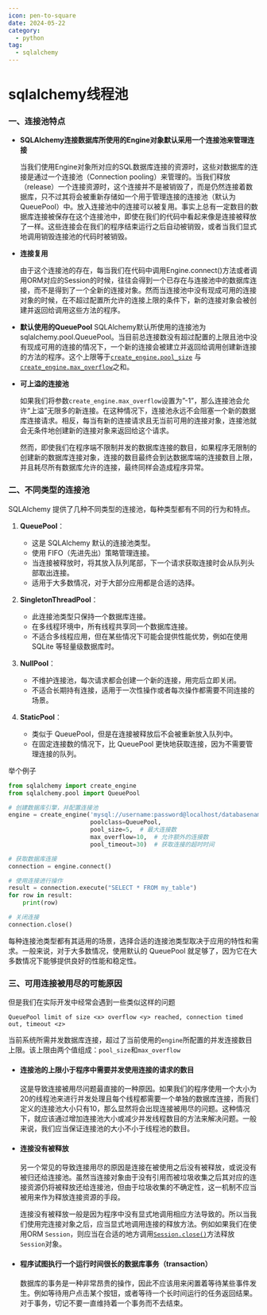 ```yaml
---
icon: pen-to-square
date: 2024-05-22
category:
  - python
tag:
  - sqlalchemy
---
```




# sqlalchemy线程池



### 一、连接池特点

- **SQLAlchemy连接数据库所使用的Engine对象默认采用一个连接池来管理连接**

  当我们使用Engine对象所对应的SQL数据库连接的资源时，这些对数据库的连接是通过一个连接池（Connection pooling）来管理的。当我们释放（release）一个连接资源时，这个连接并不是被销毁了，而是仍然连接着数据库，只不过其将会被重新存储如一个用于管理连接的连接池（默认为QueuePool）中。放入连接池中的连接可以被复用。事实上总有一定数目的数据库连接被保存在这个连接池中，即使在我们的代码中看起来像是连接被释放了一样。这些连接会在我们的程序结束运行之后自动被销毁，或者当我们显式地调用销毁连接池的代码时被销毁。

- **连接复用**

  由于这个连接池的存在，每当我们在代码中调用Engine.connect()方法或者调用ORM对应的Session的时候，往往会得到一个已存在与连接池中的数据库连接，而不是得到了一个全新的连接对象。然而当连接池中没有现成可用的连接对象的时候，在不超过配置所允许的连接上限的条件下，新的连接对象会被创建并返回给调用这些方法的程序。

- **默认使用的QueuePool**
  SQLAlchemy默认所使用的连接池为sqlalchemy.pool.QueuePool。当目前总连接数没有超过配置的上限且池中没有现成可用的连接的情况下，一个新的连接会被建立并返回给调用创建新连接的方法的程序。这个上限等于[`create_engine.pool_size`](http://docs.sqlalchemy.org/en/latest/core/engines.html#sqlalchemy.create_engine.params.max_overflow) 与[`create_engine.max_overflow`](http://docs.sqlalchemy.org/en/latest/core/engines.html#sqlalchemy.create_engine.params.max_overflow)之和。

- **可上溢的连接池**

  如果我们将参数`create_engine.max_overflow`设置为”-1”，那么连接池会允许“上溢”无限多的新连接。在这种情况下，连接池永远不会阻塞一个新的数据库连接请求。相反，每当有新的连接请求且无当前可用的连接对象，连接池就会无条件地创建新的连接对象来返回给这个请求。

  然而，即使我们在程序端不限制并发的数据库连接的数目，如果程序无限制的创建新的数据库连接对象，连接的数目最终会到达数据库端的连接数目上限，并且耗尽所有数据库允许的连接，最终同样会造成程序异常。

  

### 二、不同类型的连接池

SQLAlchemy 提供了几种不同类型的连接池，每种类型都有不同的行为和特点。



1. **QueuePool**：
   - 这是 SQLAlchemy 默认的连接池类型。
   - 使用 FIFO（先进先出）策略管理连接。
   - 当连接被释放时，将其放入队列尾部，下一个请求获取连接时会从队列头部取出连接。
   - 适用于大多数情况，对于大部分应用都是合适的选择。

2. **SingletonThreadPool**：
   - 此连接池类型只保持一个数据库连接。
   - 在多线程环境中，所有线程共享同一个数据库连接。
   - 不适合多线程应用，但在某些情况下可能会提供性能优势，例如在使用 SQLite 等轻量级数据库时。

3. **NullPool**：
   - 不维护连接池，每次请求都会创建一个新的连接，用完后立即关闭。
   - 不适合长期持有连接，适用于一次性操作或者每次操作都需要不同连接的场景。

4. **StaticPool**：
   - 类似于 QueuePool，但是在连接被释放后不会被重新放入队列中。
   - 在固定连接数的情况下，比 QueuePool 更快地获取连接，因为不需要管理连接的队列。

举个例子

```python
from sqlalchemy import create_engine
from sqlalchemy.pool import QueuePool

# 创建数据库引擎，并配置连接池
engine = create_engine('mysql://username:password@localhost/databasename', 
                       poolclass=QueuePool, 
                       pool_size=5,  # 最大连接数
                       max_overflow=10,  # 允许额外的连接数
                       pool_timeout=30)  # 获取连接的超时时间

# 获取数据库连接
connection = engine.connect()

# 使用连接进行操作
result = connection.execute("SELECT * FROM my_table")
for row in result:
    print(row)

# 关闭连接
connection.close()
```



每种连接池类型都有其适用的场景，选择合适的连接池类型取决于应用的特性和需求。一般来说，对于大多数情况，使用默认的 QueuePool 就足够了，因为它在大多数情况下能够提供良好的性能和稳定性。



### 三、可用连接被用尽的可能原因



但是我们在实际开发中经常会遇到一些类似这样的问题

```shell
QueuePool limit of size <x> overflow <y> reached, connection timed out, timeout <z>
```

当前系统所需并发数据库连接，超过了当前使用的`engine`所配置的并发连接数目上限。该上限由两个值组成：`pool_size`和`max_overflow`

- #### 连接池的上限小于程序中需要并发使用连接的请求的数目

  这是导致连接被用尽问题最直接的一种原因。如果我们的程序使用一个大小为20的线程池来进行并发处理且每个线程都需要一个单独的数据库连接，而我们定义的连接池大小只有10，那么显然将会出现连接被用尽的问题。这种情况下，就应该通过增加连接池大小或减少并发线程数目的方法来解决问题。一般来说，我们应当保证连接池的大小不小于线程池的数目。

  

- #### 连接没有被释放

  另一个常见的导致连接用尽的原因是连接在被使用之后没有被释放，或说没有被归还给连接池。虽然当连接对象由于没有引用而被垃圾收集之后其对应的连接资源仍将被释放还给连接池，但由于垃圾收集的不确定性，这一机制不应当被用来作为释放连接资源的手段。

  连接没有被释放一般是因为程序中没有显式地调用相应方法导致的。所以当我们使用完连接对象之后，应当显式地调用连接的释放方法。例如如果我们在使用ORM `Session`，则应当在合适的地方调用[`Session.close()`](http://docs.sqlalchemy.org/en/latest/orm/session_api.html#sqlalchemy.orm.session.Session.close)方法释放`Session`对象。

  

- #### 程序试图执行一个运行时间很长的数据库事务（transaction）

  数据库的事务是一种非常昂贵的操作，因此不应该用来闲置着等待某些事件发生。例如等待用户点击某个按钮，或者等待一个长时间运行的任务返回结果。对于事务，切记不要一直维持着一个事务而不去结束。
